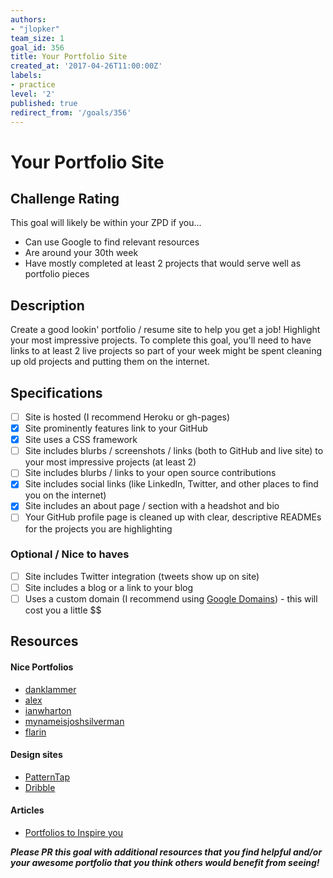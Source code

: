 ```yaml
---
authors:
- "jlopker"
team_size: 1
goal_id: 356
title: Your Portfolio Site
created_at: '2017-04-26T11:00:00Z'
labels:
- practice
level: '2'
published: true
redirect_from: '/goals/356'
---
```


# Your Portfolio Site

## Challenge Rating

This goal will likely be within your ZPD if you...

- Can use Google to find relevant resources
- Are around your 30th week
- Have mostly completed at least 2 projects that would serve well as portfolio pieces

## Description

Create a good lookin' portfolio / resume site to help you get a job! Highlight your most impressive projects. To complete this goal, you'll need to have links to at least 2 live projects so part of your week might be spent cleaning up old projects and putting them on the internet.

## Specifications

- [ ] Site is hosted (I recommend Heroku or gh-pages)
- [X] Site prominently features link to your GitHub
- [X] Site uses a CSS framework
- [ ] Site includes blurbs / screenshots / links (both to GitHub and live site) to your most impressive projects (at least 2)
- [ ] Site includes blurbs / links to your open source contributions
- [X] Site includes social links (like LinkedIn, Twitter, and other places to find you on the internet)
- [X] Site includes an about page / section with a headshot and bio
- [ ] Your GitHub profile page is cleaned up with clear, descriptive READMEs for the projects you are highlighting

### Optional / Nice to haves

- [ ] Site includes Twitter integration (tweets show up on site)
- [ ] Site includes a blog or a link to your blog
- [ ] Uses a custom domain (I recommend using [Google Domains](https://domains.google/)) - this will cost you a little $$

## Resources

#### Nice Portfolios

- [danklammer](http://danklammer.com/)
- [alex](https://alex.dytry.ch/)
- [ianwharton](http://www.ianwharton.com/)
- [mynameisjoshsilverman](http://www.mynameisjoshsilverman.com/)
- [flarin](http://www.flarin.com/)

#### Design sites

- [PatternTap](http://zurb.com/patterntap)
- [Dribble](https://dribbble.com/)

#### Articles

- [Portfolios to Inspire you](https://medium.com/@learntocodewithme/15-web-developer-portfolios-to-inspire-you-137fb1743cae)

***Please PR this goal with additional resources that you find helpful and/or your awesome portfolio that you think others would benefit from seeing!***
